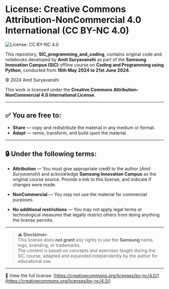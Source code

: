 # License: Creative Commons Attribution-NonCommercial 4.0 International (CC BY-NC 4.0)

![License: CC BY-NC 4.0](https://licensebuttons.net/l/by-nc/4.0/88x31.png)

This repository, **SIC_programming_and_coding**, contains original code and notebooks developed by **Amit Suryavanshi** as part of the **Samsung Innovation Campus (SIC)** offline course on **Coding and Programming using Python**, conducted from **16th May 2024 to 21st June 2024**.

© 2024 Amit Suryavanshi

This work is licensed under the **Creative Commons Attribution-NonCommercial 4.0 International License**.

---

## ✅ You are free to:

- **Share** — copy and redistribute the material in any medium or format.
- **Adapt** — remix, transform, and build upon the material.

---

## 🔒 Under the following terms:

- **Attribution** — You must give appropriate credit to the author (*Amit Suryavanshi*) and acknowledge **Samsung Innovation Campus** as the original course source. Provide a link to this license, and indicate if changes were made.

- **NonCommercial** — You may not use the material for commercial purposes.

- **No additional restrictions** — You may not apply legal terms or technological measures that legally restrict others from doing anything the license permits.

---

> ⚠️ **Disclaimer:**  
> This license does **not grant** any rights to use the **Samsung** name, logo, branding, or trademarks.  
> The content is based on concepts and exercises taught during the SIC course, adapted and expanded independently by the author for educational use.

---

🔗 View the full license: [https://creativecommons.org/licenses/by-nc/4.0/](https://creativecommons.org/licenses/by-nc/4.0/)
